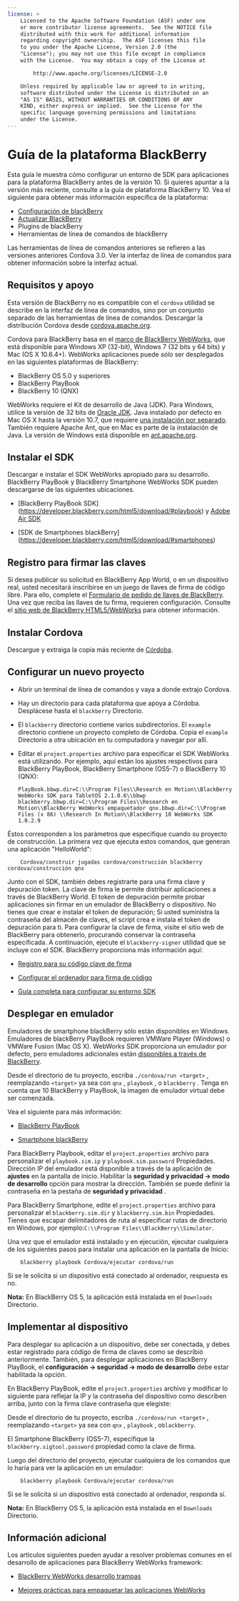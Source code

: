 ```yaml
---
license: >
    Licensed to the Apache Software Foundation (ASF) under one
    or more contributor license agreements.  See the NOTICE file
    distributed with this work for additional information
    regarding copyright ownership.  The ASF licenses this file
    to you under the Apache License, Version 2.0 (the
    "License"); you may not use this file except in compliance
    with the License.  You may obtain a copy of the License at

        http://www.apache.org/licenses/LICENSE-2.0

    Unless required by applicable law or agreed to in writing,
    software distributed under the License is distributed on an
    "AS IS" BASIS, WITHOUT WARRANTIES OR CONDITIONS OF ANY
    KIND, either express or implied.  See the License for the
    specific language governing permissions and limitations
    under the License.
---
```


# Guía de la plataforma BlackBerry

Esta guía le muestra cómo configurar un entorno de SDK para aplicaciones para la plataforma BlackBerry antes de la versión 10. Si quieres apuntar a la versión más reciente, consulte a la guía de plataforma BlackBerry 10. Vea el siguiente para obtener más información específica de la plataforma:

*   <a href="../blackberry10/config.html">Configuración de blackBerry</a>
*   <a href="../blackberry10/upgrading.html">Actualizar BlackBerry</a>
*   Plugins de blackBerry
*   Herramientas de línea de comandos de blackBerry

Las herramientas de línea de comandos anteriores se refieren a las versiones anteriores Cordova 3.0. Ver la interfaz de línea de comandos para obtener información sobre la interfaz actual.

## Requisitos y apoyo

Esta versión de BlackBerry no es compatible con el `cordova` utilidad se describe en la interfaz de línea de comandos, sino por un conjunto separado de las herramientas de línea de comandos. Descargar la distribución Cordova desde [cordova.apache.org][1].

 [1]: http://cordova.apache.org/#download

Cordova para BlackBerry basa en el [marco de BlackBerry WebWorks][2], que está disponible para Windows XP (32-bit), Windows 7 (32 bits y 64 bits) y Mac (OS X 10.6.4+). WebWorks aplicaciones puede *sólo* ser desplegados en las siguientes plataformas de BlackBerry:

 [2]: https://bdsc.webapps.blackberry.com/html5

*   BlackBerry OS 5.0 y superiores
*   BlackBerry PlayBook
*   BlackBerry 10 (QNX)

WebWorks requiere el Kit de desarrollo de Java (JDK). Para Windows, utilice la versión de 32 bits de [Oracle JDK][3]. Java instalado por defecto en Mac OS X hasta la versión 10.7, que requiere [una instalación por separado][4]. También requiere Apache Ant, que en Mac es parte de la instalación de Java. La versión de Windows está disponible en [ant.apache.org][5].

 [3]: http://www.oracle.com/technetwork/java/javase/downloads/index.html#jdk
 [4]: http://support.apple.com/kb/DL1421
 [5]: http://ant.apache.org/bindownload.cgi

## Instalar el SDK

Descargar e instalar el SDK WebWorks apropiado para su desarrollo. BlackBerry PlayBook y BlackBerry Smartphone WebWorks SDK pueden descargarse de las siguientes ubicaciones.

*   \[BlackBerry PlayBook SDK\] (https://developer.blackberry.com/html5/download/#playbook) y [Adobe Air SDK][6]

*   \[SDK de Smartphones blackBerry\] (https://developer.blackberry.com/html5/download/#smartphones)

 [6]: http://www.adobe.com/devnet/air/air-sdk-download.html

## Registro para firmar las claves

Si desea publicar su solicitud en BlackBerry App World, o en un dispositivo real, usted necesitará inscribirse en un juego de llaves de firma de código libre. Para ello, complete el [Formulario de pedido de llaves de BlackBerry][7]. Una vez que reciba las llaves de tu firma, requieren configuración. Consulte el [sitio web de BlackBerry HTML5/WebWorks][8] para obtener información.

 [7]: https://www.blackberry.com/SignedKeys
 [8]: https://developer.blackberry.com/html5/documentation/signing_setup_bb10_apps_2008396_11.html

## Instalar Cordova

Descargue y extraiga la copia más reciente de [Córdoba][1].

## Configurar un nuevo proyecto

*   Abrir un terminal de línea de comandos y vaya a donde extrajo Cordova.

*   Hay un directorio para cada plataforma que apoya a Córdoba. Desplácese hasta el `blackberry` Directorio.

*   El `blackberry` directorio contiene varios subdirectorios. El `example` directorio contiene un proyecto completo de Córdoba. Copia el `example` Directorio a otra ubicación en tu computadora y navegar por allí.

*   Editar el `project.properties` archivo para especificar el SDK WebWorks está utilizando. Por ejemplo, aquí están los ajustes respectivos para BlackBerry PlayBook, BlackBerry Smartphone (OS5-7) o BlackBerry 10 (QNX):
    
        PlayBook.bbwp.dir=C:\\Program Files\\Research en Motion\\BlackBerry WebWorks SDK para TabletOS 2.1.0.6\\bbwp blackberry.bbwp.dir=C:\\Program Files\\Research en Motion\\BlackBerry WebWorks empaquetador qnx.bbwp.dir=C:\\Program Files (x 86) \\Research In Motion\\BlackBerry 10 WebWorks SDK 1.0.2.9
        

Éstos corresponden a los parámetros que especifique cuando su proyecto de construcción. La primera vez que ejecuta estos comandos, que generan una aplicación "HelloWorld":

        Cordova/construir jugadas cordova/construcción blackberry cordova/construcción qnx
    

Junto con el SDK, también debes registrarte para una firma clave y depuración token. La clave de firma le permite distribuir aplicaciones a través de BlackBerry World. El token de depuración permite probar aplicaciones sin firmar en un emulador de BlackBerry o dispositivo. No tienes que crear e instalar el token de depuración; Si usted suministra la contraseña del almacén de claves, el script crea e instala el token de depuración para ti. Para configurar la clave de firma, visite el sitio web de BlackBerry para obtenerlo, procurando conservar la contraseña especificada. A continuación, ejecute el `blackberry-signer` utilidad que se incluye con el SDK. BlackBerry proporciona más información aquí:

*   [Registro para su código clave de firma][9]

*   [Configurar el ordenador para firma de código][10]

*   [Guía completa para configurar su entorno SDK][11]

 [9]: https://www.blackberry.com/SignedKeys/codesigning.html
 [10]: http://developer.blackberry.com/html5/documentation/set_up_for_signing.html
 [11]: http://developer.blackberry.com/native/documentation/bb10/com.qnx.doc.native_sdk.quickstart/topic/set_up_your_environment.html

## Desplegar en emulador

Emuladores de smartphone blackBerry sólo están disponibles en Windows. Emuladores de blackBerry PlayBook requieren VMWare Player (Windows) o VMWare Fusion (Mac OS X). WebWorks SDK proporciona un emulador por defecto, pero emuladores adicionales están [disponibles a través de BlackBerry][12].

 [12]: http://us.blackberry.com/developers/resources/simulators.jsp

Desde el directorio de tu proyecto, escriba `./cordova/run <target>` , reemplazando `<target>` ya sea con `qnx` , `playbook` , o `blackberry` . Tenga en cuenta que 10 BlackBerry y PlayBook, la imagen de emulador virtual debe ser comenzada.

Vea el siguiente para más información:

*   [BlackBerry PlayBook][13]

*   [Smartphone blackBerry][14]

 [13]: https://developer.blackberry.com/html5/documentation/using_the_tablet_simulator_1866980_11.html
 [14]: https://developer.blackberry.com/html5/documentation/run_your_app_on_smartphone_sim_1876976_11.html

Para BlackBerry Playbook, editar el `project.properties` archivo para personalizar el `playbook.sim.ip` y `playbook.sim.password` Propiedades. Dirección IP del emulador está disponible a través de la aplicación de **ajustes** en la pantalla de inicio. Habilitar la **seguridad y privacidad → modo de desarrollo** opción para mostrar la dirección. También se puede definir la contraseña en la pestaña de **seguridad y privacidad** .

Para BlackBerry Smartphone, edite el `project.properties` archivo para personalizar el `blackberry.sim.dir` y `blackberry.sim.bin` Propiedades. Tienes que escapar delimitadores de ruta al especificar rutas de directorio en Windows, por ejemplo:`C:\\Program
Files\\BlackBerry\\Simulator`.

Una vez que el emulador está instalado y en ejecución, ejecutar cualquiera de los siguientes pasos para instalar una aplicación en la pantalla de Inicio:

        blackberry playbook Cordova/ejecutar cordova/run
    

Si se le solicita si un dispositivo está conectado al ordenador, respuesta es no.

**Nota:** En BlackBerry OS 5, la aplicación está instalada en el `Downloads` Directorio.

## Implementar al dispositivo

Para desplegar su aplicación a un dispositivo, debe ser conectada, y debes estar registrado para código de firma de claves como se describió anteriormente. También, para desplegar aplicaciones en BlackBerry PlayBook, el **configuración → seguridad → modo de desarrollo** debe estar habilitada la opción.

En BlackBerry PlayBook, edite el `project.properties` archivo y modificar lo siguiente para reflejar la IP y la contraseña del dispositivo como describen arriba, junto con la firma clave contraseña que elegiste:

Desde el directorio de tu proyecto, escriba `./cordova/run <target>` , reemplazando `<target>` ya sea con `qnx` , `playbook` , o`blackberry`.

El Smartphone BlackBerry (OS5-7), especifique la `blackberry.sigtool.password` propiedad como la clave de firma.

Luego del directorio del proyecto, ejecutar cualquiera de los comandos que lo haría para ver la aplicación en un emulador:

        blackberry playbook Cordova/ejecutar cordova/run
    

Si se le solicita si un dispositivo está conectado al ordenador, responda sí.

**Nota:** En BlackBerry OS 5, la aplicación está instalada en el `Downloads` Directorio.

## Información adicional

Los artículos siguientes pueden ayudar a resolver problemas comunes en el desarrollo de aplicaciones para BlackBerry WebWorks framework:

*   [BlackBerry WebWorks desarrollo trampas][15]

*   [Mejores prácticas para empaquetar las aplicaciones WebWorks][16]

 [15]: http://supportforums.blackberry.com/t5/Web-and-WebWorks-Development/Common-BlackBerry-WebWorks-development-pitfalls-that-can-be/ta-p/624712
 [16]: https://bdsc.webapps.blackberrycom/html5/documentation/ww_developing/bestpractice_compiling_ww_apps_1873324_11.html
